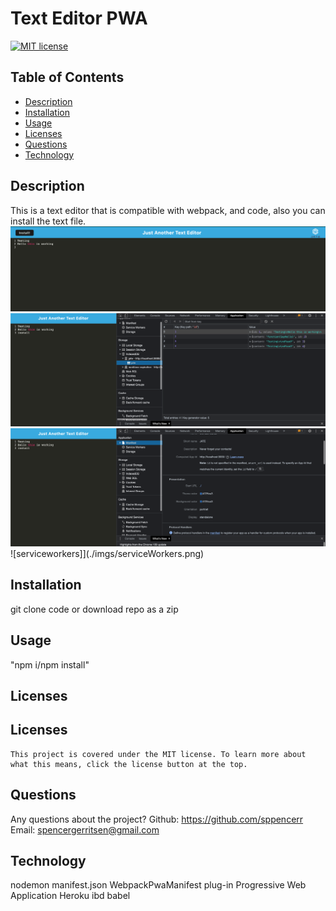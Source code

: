 # Text Editor PWA
  [![MIT license](https://img.shields.io/badge/License-MIT-yellow.svg)](https://lbesson.mit-license.org/)
  ## Table of Contents
  * [Description](#description)
  * [Installation](#installation)
  * [Usage](#usage)
  * [Licenses](#licenses)
  * [Questions](#questions)
  * [Technology](#technology)



  ## Description <a name="description"></a>
  This is a text editor that is compatible with webpack, and code, also you can install the text file.
  ![app](./imgs/app.png)
  ![jate](./imgs/jate.png)
  ![manifest](./imgs/manifest.png)
  ![serviceworkers]](./imgs/serviceWorkers.png)
## Installation <a name="installation"></a>
 git clone code or download repo as a zip
## Usage <a name="usage"></a>
"npm i/npm install"
## Licenses <a name="licenses"></a>
  ## Licenses
    This project is covered under the MIT license. To learn more about what this means, click the license button at the top.
## Questions <a name="questions"></a>
Any questions about the project?
Github: https://github.com/sppencerr
Email: spencergerritsen@gmail.com
## Technology <a name="Technology"></a>
nodemon
manifest.json
WebpackPwaManifest plug-in
Progressive Web Application
Heroku
ibd
babel

